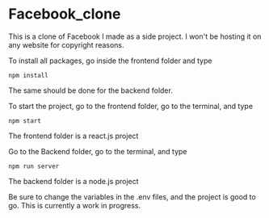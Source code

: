 # Facebook_clone
This is a clone of Facebook I made as a side project. I won't be hosting it on any website for copyright reasons.

To install all packages, go inside the frontend folder and type

```
npm install
```
The same should be done for the backend folder.


To start the project, go to the frontend folder, go to the terminal, and type
```
npm start
```

The frontend folder is a react.js project

Go to the Backend folder, go to the terminal, and type 

```
npm run server
```

The backend folder is a node.js project

Be sure to change the variables in the .env files, and the project is good to go.
This is currently a work in progress.

